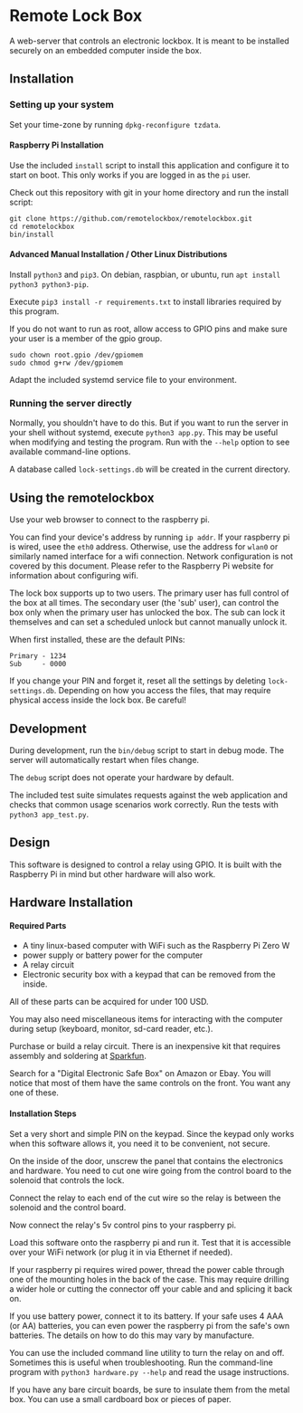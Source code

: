 # Remote Lock Box

A web-server that controls an electronic lockbox.
It is meant to be installed securely on an embedded computer inside the box.

## Installation

### Setting up your system

Set your time-zone by running `dpkg-reconfigure tzdata`.

#### Raspberry Pi Installation

Use the included `install` script to install this application
and configure it to start on boot. This only works if you
are logged in as the `pi` user.

Check out this repository with git in your home directory and
run the install script:

    git clone https://github.com/remotelockbox/remotelockbox.git
    cd remotelockbox
    bin/install

#### Advanced Manual Installation / Other Linux Distributions

Install `python3` and `pip3`. On debian, raspbian, or ubuntu,
run `apt install python3 python3-pip`.

Execute `pip3 install -r requirements.txt` to install libraries
required by this program.

If you do not want to run as root, allow access to GPIO pins
and make sure your user is a member of the gpio group.

    sudo chown root.gpio /dev/gpiomem
    sudo chmod g+rw /dev/gpiomem

Adapt the included systemd service file to your environment.

### Running the server directly

Normally, you shouldn't have to do this. But if you want to run the server in
your shell without systemd, execute `python3 app.py`. This may be useful when
modifying and testing the program. Run with the `--help` option to see
available command-line options.

A database called `lock-settings.db` will be created in the current directory.

## Using the remotelockbox

Use your web browser to connect to the raspberry pi.

You can find your device's address by running `ip addr`. If your raspberry pi
is wired, usee the `eth0` address. Otherwise, use the address for `wlan0` or
similarly named interface for a wifi connection. Network configuration is not
covered by this document.  Please refer to the Raspberry Pi website for
information about configuring wifi.

The lock box supports up to two users. The primary user has full control
of the box at all times. The secondary user (the 'sub' user), can control
the box only when the primary user has unlocked the box. The sub can
lock it themselves and can set a scheduled unlock but cannot
manually unlock it.

When first installed, these are the default PINs:

    Primary - 1234
    Sub     - 0000

If you change your PIN and forget it, reset all the settings by
deleting `lock-settings.db`. Depending on how you access the files,
that may require physical access inside the lock box. Be careful!

## Development

During development, run the `bin/debug` script to start in debug mode.
The server will automatically restart when files change.

The `debug` script does not operate your hardware by default.

The included test suite simulates requests against the web application
and checks that common usage scenarios work correctly. Run the tests
with `python3 app_test.py`.

## Design

This software is designed to control a relay using GPIO. It is built with
the Raspberry Pi in mind but other hardware will also work.

## Hardware Installation

#### Required Parts

 - A tiny linux-based computer with WiFi such as the Raspberry Pi Zero W
 - power supply or battery power for the computer
 - A relay circuit
 - Electronic security box with a keypad that can be removed from the inside.

All of these parts can be acquired for under 100 USD.

You may also need miscellaneous items for interacting with the computer during
setup (keyboard, monitor, sd-card reader, etc.).

Purchase or build a relay circuit.
There is an inexpensive kit that requires assembly and soldering at
[Sparkfun](https://www.sparkfun.com/products/13815).

Search for a "Digital Electronic Safe Box" on Amazon or Ebay. You will notice
that most of them have the same controls on the front. You want any one of
these.

#### Installation Steps

Set a very short and simple PIN on the keypad. Since the keypad only works when
this software allows it, you need it to be convenient, not secure.

On the inside of the door, unscrew the panel that contains the electronics and
hardware. You need to cut one wire going from the control board to the solenoid
that controls the lock.

Connect the relay to each end of the cut wire so the relay is between the
solenoid and the control board.

Now connect the relay's 5v control pins to your raspberry pi.

Load this software onto the raspberry pi and run it. Test that it is accessible
over your WiFi network (or plug it in via Ethernet if needed).

If your raspberry pi requires wired power, thread the power cable through one
of the mounting holes in the back of the case. This may require drilling a
wider hole or cutting the connector off your cable and and splicing it back on.

If you use battery power, connect it to its battery. If your safe uses 4 AAA
(or AA) batteries, you can even power the raspberry pi from the safe's own
batteries. The details on how to do this may vary by manufacture.

You can use the included command line utility to turn the relay on and off.
Sometimes this is useful when troubleshooting. Run the command-line program
with `python3 hardware.py --help` and read the usage instructions.

If you have any bare circuit boards, be sure to insulate them from the metal
box. You can use a small cardboard box or pieces of paper.
